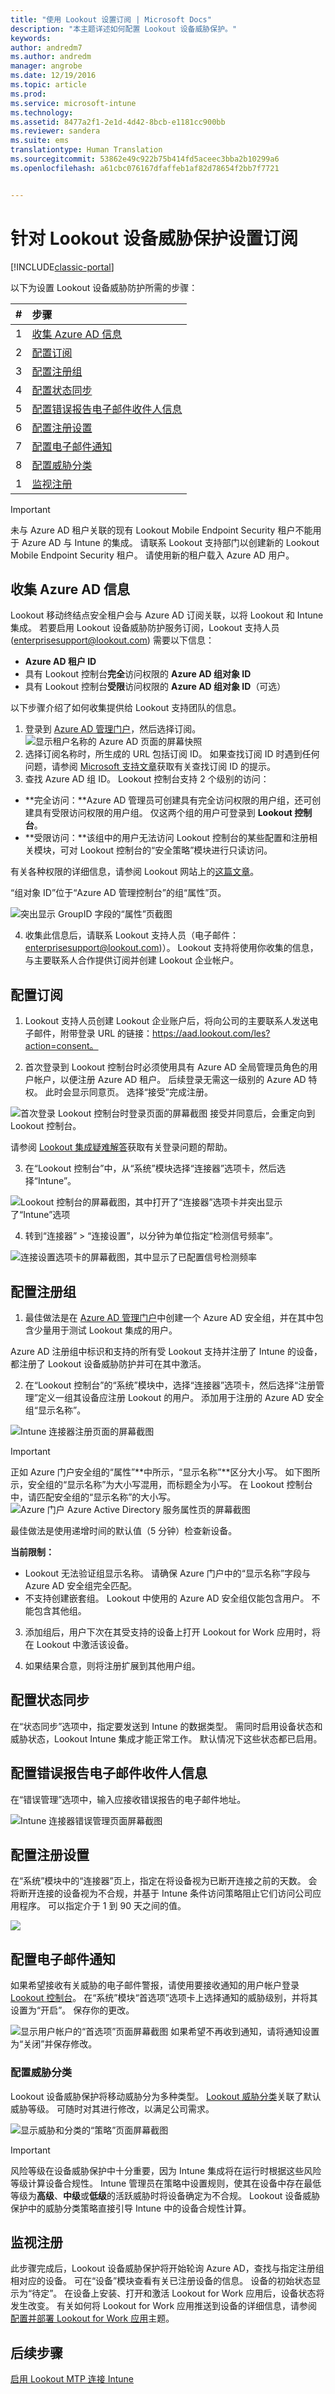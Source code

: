 ```yaml
---
title: "使用 Lookout 设置订阅 | Microsoft Docs"
description: "本主题详述如何配置 Lookout 设备威胁保护。"
keywords: 
author: andredm7
ms.author: andredm
manager: angrobe
ms.date: 12/19/2016
ms.topic: article
ms.prod: 
ms.service: microsoft-intune
ms.technology: 
ms.assetid: 8477a2f1-2e1d-4d42-8bcb-e1181cc900bb
ms.reviewer: sandera
ms.suite: ems
translationtype: Human Translation
ms.sourcegitcommit: 53862e49c922b75b414fd5aceec3bba2b10299a6
ms.openlocfilehash: a61cbc076167dfaffeb1af82d78654f2bb7f7721


---
```


# <a name="set-up-your-subscription-for-lookout-device-threat-protection"></a>针对 Lookout 设备威胁保护设置订阅

[!INCLUDE[classic-portal](../includes/classic-portal.md)]

以下为设置 Lookout 设备威胁防护所需的步骤：

| #        |步骤  |
| ------------- |:-------------|
| 1 | [收集 Azure AD 信息](#collect-azure-ad-information) |
| 2 | [配置订阅](#configure-your-subscription) |
| 3 | [配置注册组](#configure-enrollment-groups) |
| 4 | [配置状态同步](#configure-state-sync) |
| 5 | [配置错误报告电子邮件收件人信息](#configure-error-report-email-recipient-information) |
| 6 | [配置注册设置](#configure-enrollment-settings) |
| 7 | [配置电子邮件通知](#configure-email-notifications) |
| 8 | [配置威胁分类](#configure-threat-classification) |
| 1 | [监视注册](#watching-enrollment) |


> [!IMPORTANT]
> 未与 Azure AD 租户关联的现有 Lookout Mobile Endpoint Security 租户不能用于 Azure AD 与 Intune 的集成。 请联系 Lookout 支持部门以创建新的 Lookout Mobile Endpoint Security 租户。 请使用新的租户载入 Azure AD 用户。

## <a name="collect-azure-ad-information"></a>收集 Azure AD 信息
Lookout 移动终结点安全租户会与 Azure AD 订阅关联，以将 Lookout 和 Intune 集成。 若要启用 Lookout 设备威胁防护服务订阅，Lookout 支持人员 (enterprisesupport@lookout.com) 需要以下信息：  

* **Azure AD 租户 ID**
* 具有 Lookout 控制台**完全**访问权限的 **Azure AD 组对象 ID**
* 具有 Lookout 控制台**受限**访问权限的 **Azure AD 组对象 ID**（可选）

以下步骤介绍了如何收集提供给 Lookout 支持团队的信息。

1. 登录到 [Azure AD 管理门户](https://manage.windowsazure.com)，然后选择订阅。 
  ![显示租户名称的 Azure AD 页面的屏幕快照](../media/mtp/aad_tenant_name.png)
2. 选择订阅名称时，所生成的 URL 包括订阅 ID。  如果查找订阅 ID 时遇到任何问题，请参阅 [Microsoft 支持文章](https://support.office.com/en-us/article/Find-your-Office-365-tenant-ID-6891b561-a52d-4ade-9f39-b492285e2c9b?ui=en-US&rs=en-US&ad=US)获取有关查找订阅 ID 的提示。 
3. 查找 Azure AD 组 ID。 Lookout 控制台支持 2 个级别的访问：  
  * **完全访问：**Azure AD 管理员可创建具有完全访问权限的用户组，还可创建具有受限访问权限的用户组。  仅这两个组的用户可登录到 **Lookout 控制台**。
  * **受限访问：**该组中的用户无法访问 Lookout 控制台的某些配置和注册相关模块，可对 Lookout 控制台的“安全策略”模块进行只读访问。  

  有关各种权限的详细信息，请参阅 Lookout 网站上的[这篇文章](https://personal.support.lookout.com/hc/en-us/articles/114094105653)。

  “组对象 ID”位于“Azure AD 管理控制台”的组“属性”页。

  ![突出显示 GroupID 字段的“属性”页截图](../media/mtp/aad_group_object_id.png)

4. 收集此信息后，请联系 Lookout 支持人员（电子邮件：enterprisesupport@lookout.com)）。 Lookout 支持将使用你收集的信息，与主要联系人合作提供订阅并创建 Lookout 企业帐户。

## <a name="configure-your-subscription"></a>配置订阅
1. Lookout 支持人员创建 Lookout 企业账户后，将向公司的主要联系人发送电子邮件，附带登录 URL 的链接：https://aad.lookout.com/les?action=consent。

2.  首次登录到 Lookout 控制台时必须使用具有 Azure AD 全局管理员角色的用户帐户，以便注册 Azure AD 租户。 后续登录无需这一级别的 Azure AD 特权。 此时会显示同意页。 选择“接受”完成注册。

  ![首次登录 Lookout 控制台时登录页面的屏幕截图](../media/mtp/lookout_mtp_initial_login.png) 接受并同意后，会重定向到 Lookout 控制台。

  请参阅 [Lookout 集成疑难解答](https://docs.microsoft.com/intune/troubleshoot/troubleshooting-lookout-integration)获取有关登录问题的帮助。

3.  在“Lookout 控制台”[](https://aad.lookout.com)中，从“系统”模块选择“连接器”选项卡，然后选择“Intune”。

  ![Lookout 控制台的屏幕截图，其中打开了“连接器”选项卡并突出显示了“Intune”选项](../media/mtp/lookout_mtp_setup-intune-connector.png)

4.  转到“连接器” > “连接设置”，以分钟为单位指定“检测信号频率”。

  ![连接设置选项卡的屏幕截图，其中显示了已配置信号检测频率](../media/mtp/lookout-mtp-connection-settings.png)

## <a name="configure-enrollment-groups"></a>配置注册组
1. 最佳做法是在 [Azure AD 管理门户](https://manage.windowsazure.com)中创建一个 Azure AD 安全组，并在其中包含少量用于测试 Lookout 集成的用户。

  Azure AD 注册组中标识和支持的所有受 Lookout 支持并注册了 Intune 的设备，都注册了 Lookout 设备威胁防护并可在其中激活。

2. 在“Lookout 控制台”[](https://aad.lookout.com)的“系统”模块中，选择“连接器”选项卡，然后选择“注册管理”定义一组其设备应注册 Lookout 的用户。 添加用于注册的 Azure AD 安全组“显示名称”。

  ![Intune 连接器注册页面的屏幕截图](../media/mtp/lookout-mtp-enrollment.png)

  >[!IMPORTANT]
  > 正如 Azure 门户安全组的“属性”**中所示，“显示名称”**区分大小写。 如下图所示，安全组的“显示名称”为大小写混用，而标题全为小写。 在 Lookout 控制台中，请匹配安全组的“显示名称”的大小写。
  >![Azure 门户 Azure Active Directory 服务属性页的屏幕截图](../media/mtp/aad-group-display-name.png)

  最佳做法是使用递增时间的默认值（5 分钟）检查新设备。

  **当前限制：**
  * Lookout 无法验证组显示名称。  请确保 Azure 门户中的“显示名称”字段与 Azure AD 安全组完全匹配。
  * 不支持创建嵌套组。  Lookout 中使用的 Azure AD 安全组仅能包含用户。 不能包含其他组。

3.  添加组后，用户下次在其受支持的设备上打开 Lookout for Work 应用时，将在 Lookout 中激活该设备。

4.  如果结果合意，则将注册扩展到其他用户组。

## <a name="configure-state-sync"></a>配置状态同步
在“状态同步”选项中，指定要发送到 Intune 的数据类型。  需同时启用设备状态和威胁状态，Lookout Intune 集成才能正常工作。  默认情况下这些状态都已启用。

## <a name="configure-error-report-email-recipient-information"></a>配置错误报告电子邮件收件人信息
在“错误管理”选项中，输入应接收错误报告的电子邮件地址。

![Intune 连接器错误管理页面屏幕截图](../media/mtp/lookout-mtp-connector-error-notifications.png)

## <a name="configure-enrollment-settings"></a>配置注册设置
在“系统”模块中的“连接器”页上，指定在将设备视为已断开连接之前的天数。  会将断开连接的设备视为不合规，并基于 Intune 条件访问策略阻止它们访问公司应用程序。 可以指定介于 1 到 90 天之间的值。

![](../media/mtp/lookout-console-enrollment-settings.png)

## <a name="configure-email-notifications"></a>配置电子邮件通知
如果希望接收有关威胁的电子邮件警报，请使用要接收通知的用户帐户登录 [Lookout 控制台](https://aad.lookout.com)。 在“系统”模块“首选项”选项卡上选择通知的威胁级别，并将其设置为“开启”。 保存你的更改。

![显示用户帐户的“首选项”页面屏幕截图](../media/mtp/lookout-mtp-email-notifications.png) 如果希望不再收到通知，请将通知设置为“关闭”并保存修改。

### <a name="configure-threat-classification"></a>配置威胁分类
Lookout 设备威胁保护将移动威胁分为多种类型。 [Lookout 威胁分类](http://personal.support.lookout.com/hc/en-us/articles/114094130693)关联了默认威胁等级。 可随时对其进行修改，以满足公司需求。

![显示威胁和分类的“策略”页面屏幕截图](../media/mtp/lookout-mtp-threat-classification.png)

>[!IMPORTANT]
> 风险等级在设备威胁保护中十分重要，因为 Intune 集成将在运行时根据这些风险等级计算设备合规性。 Intune 管理员在策略中设置规则，使其在设备中存在最低等级为**高级**、**中级**或**低级**的活跃威胁时将设备确定为不合规。 Lookout 设备威胁保护中的威胁分类策略直接引导 Intune 中的设备合规性计算。

## <a name="watching-enrollment"></a>监视注册
此步骤完成后，Lookout 设备威胁保护将开始轮询 Azure AD，查找与指定注册组相对应的设备。  可在“设备”模块查看有关已注册设备的信息。  设备的初始状态显示为“待定”。  在设备上安装、打开和激活 Lookout for Work 应用后，设备状态将发生改变。  有关如何将 Lookout for Work 应用推送到设备的详细信息，请参阅[配置并部署 Lookout for Work 应用](configure-and-deploy-lookout-for-work-apps.md)主题。
## <a name="next-steps"></a>后续步骤
[启用 Lookout MTP 连接 Intune](enable-lookout-mtp-connection-in-intune.md)



<!--HONumber=Jan17_HO2-->


